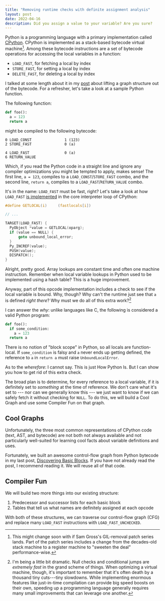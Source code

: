 ```yaml
---
title: "Removing runtime checks with definite assignment analysis"
layout: post
date: 2022-04-16
description: Did you assign a value to your variable? Are you sure?
---
```


Python is a programming language with a primary implementation called
[CPython](https://github.com/python/cpython/). CPython is implemented as a
stack-based bytecode virtual machine[^gross]. Among these bytecode instructions
are a set of bytecode operations for accessing the local variables in a
function:

* `LOAD_FAST`, for fetching a local by index
* `STORE_FAST`, for setting a local by index
* `DELETE_FAST`, for deleting a local by index

I talked at some length about it in my [post](/blog/discovering-basic-blocks)
about lifting a graph structure out of the bytecode. For a refresher, let's
take a look at a sample Python function.

<!-- TODO: link to patch series -->
[^gross]: This might change soon with if Sam Gross's GIL-removal patch series
    lands. Part of the patch series includes a change from the decades-old
    stack machine to a register machine to "sweeten the deal" performance-wise.

The following function:

```python
def foo():
  a = 123
  return a
```

might be compiled to the following bytecode:

```
0 LOAD_CONST               1 (123)
2 STORE_FAST               0 (a)

4 LOAD_FAST                0 (a)
6 RETURN_VALUE
```

Which, if you read the Python code in a straight line and ignore any compiler
optimizations you might be tempted to apply, makes sense! The first line,
`a = 123`, compiles to a `LOAD_CONST`/`STORE_FAST` combo, and the second line,
`return a`, compiles to a `LOAD_FAST`/`RETURN_VALUE` combo.

It's in the name: `LOAD_FAST` must be fast, right? Let's take a look at how
`LOAD_FAST` [is implemented][loadfast] in the core interpreter loop of CPython:

[loadfast]: https://github.com/python/cpython/blob/d2b55b07d2b503dcd3b5c0e2753efa835cff8e8f/Python/ceval.c#L1777-L1785

```c
#define GETLOCAL(i)     (fastlocals[i])

// ...

TARGET(LOAD_FAST) {
  PyObject *value = GETLOCAL(oparg);
  if (value == NULL) {
      goto unbound_local_error;
  }
  Py_INCREF(value);
  PUSH(value);
  DISPATCH();
}
```

Alright, pretty good. Array lookups are constant time and often one machine
instruction. Remember when local variable lookups in Python used to be
implemented using a hash table? This is a huge improvement.

Anyway, part of this opcode implementation includes a check to see if the local
variable is bound. Why, though? Why can't the runtime just see that `a` is
defined *right there*? Why must we do all of this extra work?[^drama]

[^drama]: I'm being a little bit dramatic. Null checks and conditional jumps
    are *extremely fast* in the grand scheme of things. When optimizing a
    virtual machine, though, it's important to remember that it's often death
    by a thousand tiny cuts---tiny slowdowns. While implementing enormous
    features like just-in-time compilation can provide big speed boosts on
    their own, speeding up a programming language generally requires many small
    improvements that can leverage one another.

I can answer the *why*: unlike languages like C, the following is considered a
valid Python program:

```python
def foo():
  if some_condition:
    a = 123
  return a
```

There is no notion of "block scope" in Python, so all locals are
function-local. If `some_condition` is falsy and `a` never ends up getting
defined, the reference to `a` in `return a` must raise `UnboundLocalError`.

As to the *wherefore*: I cannot say. This is just How Python Is. But I can show
you how to get rid of this extra check.

The broad plan is to determine, for every reference to a local variable, if it
is definitely set to *something* at the time of reference. We don't care what
it's set to --- nor can we generally know this --- we just want to know if we
can safely fetch it without checking for `NULL`. To do this, we will build a
Cool Graph and use some Compiler Fun on that graph.

## Cool Graphs

Unfortunately, the three most common representations of CPython code (text,
AST, and bytecode) are not both not always available and not particularly
well-suited for learning cool facts about variable definitions and uses.

Fortunately, we built an awesome control-flow graph from Python bytecode in my
last post, [Discovering Basic Blocks](/blog/discovering-basic-blocks/). If you
have not already read the post, I recommend reading it. We will reuse all of
that code.

## Compiler Fun

We will build two more things into our existing structure:

1. Predecessor and successor lists for each basic block
1. Tables that tell us what names are definitely assigned at each opcode

With both of these structures, we can traverse our control-flow graph (CFG) and
replace many `LOAD_FAST` instructions with `LOAD_FAST_UNCHECKED`.

